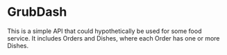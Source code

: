 # GrubDash

This is a simple API that could hypothetically be
used for some food service.  It includes Orders
and Dishes, where each Order has one or more Dishes.


